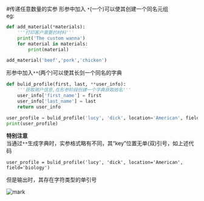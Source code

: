 #传递任意数量的实参
形参中加入 `*`(一个)可以使其创建一个同名元组  
eg:
```python
def add_material(*materials):
    '''打印客户需要的材料'''
    print('The custom wanna')
    for material in materials:
        print(material)

add_material('beef','pork','chicken')
```

形参中加入`**`(两个)可以使其长剑一个同名的字典
```python
def bulid_profile(first, last, **user_info):
    '''获取用户信息,在形参阶段创建一个字典获取姓名'''
    user_info['first_name'] = first
    user_info['last_name'] = last
    return user_info

user_profile = bulid_profile('lucy', 'dick', location='American', field='biology')
print(user_profile)
```
**特别注意**  
当通过`**`生成字典时，实参格式略有不同，其“key”位置无单(双)引号，如上述代码  

`user_profile = bulid_profile('lucy', 'dick', location='American', field='biology')`  
  
但是输出时，其存在字符类型的单引号  

![mark](http://p4ihydscy.bkt.clouddn.com/blog/180228/k5kCG4Icfj.png?imageslim)
